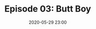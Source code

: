 ---
layout: post
title: "Episode 03: Butt Boy"
date: 2020-05-29 23:00
file: https://archive.org/download/compressed-minus-24db-5to-1-spookbox-episode-3/COMPRESSED%20minus24db%205to1%20Spookbox%20Episode%203.mp3
summary: "This week we excavate deeper meaning from Tyler Cornack's Butt Boy (2019)"
description: "This week Daff hosts a conversation with Heather and Conor about Butt Boy (Tyler Cornack, 2019). The central question seems to be whether this movie is post or possible even meta-modern? From there, we discuss everything from psychoanalysis to Japanese culture in an attempt to pull some type of cohesive reading of this movie out of our butts. "
duration: "67:11" 
length: "4031"
explicit: "yes" 
keywords: "horror, movie, podcast, humor, education, funny, casual, long, feminism, literary theory, critical theory, marxism, H.P. Lovecraft, Lovecraft"
block: "no" 
voices: "Heather, Conor, Daf"
---